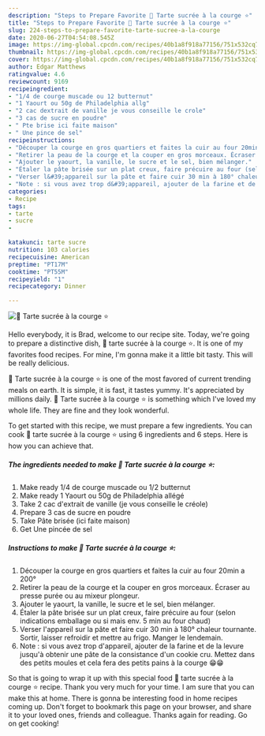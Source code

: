 ```yaml
---
description: "Steps to Prepare Favorite 🌺 Tarte sucrée à la courge ⭐"
title: "Steps to Prepare Favorite 🌺 Tarte sucrée à la courge ⭐"
slug: 224-steps-to-prepare-favorite-tarte-sucree-a-la-courge
date: 2020-06-27T04:54:08.545Z
image: https://img-global.cpcdn.com/recipes/40b1a8f918a77156/751x532cq70/🌺-tarte-sucree-a-la-courge-⭐-photo-principale-de-la-recette.jpg
thumbnail: https://img-global.cpcdn.com/recipes/40b1a8f918a77156/751x532cq70/🌺-tarte-sucree-a-la-courge-⭐-photo-principale-de-la-recette.jpg
cover: https://img-global.cpcdn.com/recipes/40b1a8f918a77156/751x532cq70/🌺-tarte-sucree-a-la-courge-⭐-photo-principale-de-la-recette.jpg
author: Edgar Matthews
ratingvalue: 4.6
reviewcount: 9169
recipeingredient:
- "1/4 de courge muscade ou 12 butternut"
- "1 Yaourt ou 50g de Philadelphia allg"
- "2 cac dextrait de vanille je vous conseille le crole"
- "3 cas de sucre en poudre"
- " Pte brise ici faite maison"
- " Une pince de sel"
recipeinstructions:
- "Découper la courge en gros quartiers et faites la cuir au four 20min a 200°"
- "Retirer la peau de la courge et la couper en gros morceaux. Écraser au presse purée ou au mixeur plongeur."
- "Ajouter le yaourt, la vanille, le sucre et le sel, bien mélanger."
- "Étaler la pâte brisée sur un plat creux, faire précuire au four (selon indications emballage ou si mais env. 5 min au four chaud)"
- "Verser l&#39;appareil sur la pâte et faire cuir 30 min à 180° chaleur tournante. Sortir, laisser refroidir et mettre au frigo. Manger le lendemain."
- "Note : si vous avez trop d&#39;appareil, ajouter de la farine et de la levure jusqu&#39;à obtenir une pâte de la consistance d&#39;un cookie cru. Mettez dans des petits moules et cela fera des petits pains à la courge 😁😁"
categories:
- Recipe
tags:
- tarte
- sucre
- 

katakunci: tarte sucre  
nutrition: 103 calories
recipecuisine: American
preptime: "PT17M"
cooktime: "PT55M"
recipeyield: "1"
recipecategory: Dinner

---
```



![🌺 Tarte sucrée à la courge ⭐](https://img-global.cpcdn.com/recipes/40b1a8f918a77156/751x532cq70/🌺-tarte-sucree-a-la-courge-⭐-photo-principale-de-la-recette.jpg)

Hello everybody, it is Brad, welcome to our recipe site. Today, we're going to prepare a distinctive dish, 🌺 tarte sucrée à la courge ⭐. It is one of my favorites food recipes. For mine, I'm gonna make it a little bit tasty. This will be really delicious.

🌺 Tarte sucrée à la courge ⭐ is one of the most favored of current trending meals on earth. It is simple, it is fast, it tastes yummy. It's appreciated by millions daily. 🌺 Tarte sucrée à la courge ⭐ is something which I've loved my whole life. They are fine and they look wonderful.




To get started with this recipe, we must prepare a few ingredients. You can cook 🌺 tarte sucrée à la courge ⭐ using 6 ingredients and 6 steps. Here is how you can achieve that.

<!--inarticleads1-->

##### The ingredients needed to make 🌺 Tarte sucrée à la courge ⭐:

1. Make ready 1/4 de courge muscade ou 1/2 butternut
1. Make ready 1 Yaourt ou 50g de Philadelphia allégé
1. Take 2 cac d&#39;extrait de vanille (je vous conseille le créole)
1. Prepare 3 cas de sucre en poudre
1. Take  Pâte brisée (ici faite maison)
1. Get  Une pincée de sel




<!--inarticleads2-->

##### Instructions to make 🌺 Tarte sucrée à la courge ⭐:

1. Découper la courge en gros quartiers et faites la cuir au four 20min a 200°
1. Retirer la peau de la courge et la couper en gros morceaux. Écraser au presse purée ou au mixeur plongeur.
1. Ajouter le yaourt, la vanille, le sucre et le sel, bien mélanger.
1. Étaler la pâte brisée sur un plat creux, faire précuire au four (selon indications emballage ou si mais env. 5 min au four chaud)
1. Verser l&#39;appareil sur la pâte et faire cuir 30 min à 180° chaleur tournante. Sortir, laisser refroidir et mettre au frigo. Manger le lendemain.
1. Note : si vous avez trop d&#39;appareil, ajouter de la farine et de la levure jusqu&#39;à obtenir une pâte de la consistance d&#39;un cookie cru. Mettez dans des petits moules et cela fera des petits pains à la courge 😁😁




So that is going to wrap it up with this special food 🌺 tarte sucrée à la courge ⭐ recipe. Thank you very much for your time. I am sure that you can make this at home. There is gonna be interesting food in home recipes coming up. Don't forget to bookmark this page on your browser, and share it to your loved ones, friends and colleague. Thanks again for reading. Go on get cooking!
